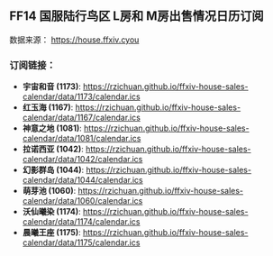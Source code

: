 ## FF14 国服陆行鸟区 L房和 M房出售情况日历订阅

数据来源： https://house.ffxiv.cyou

### 订阅链接：

- **宇宙和音 (1173)**: https://rzichuan.github.io/ffxiv-house-sales-calendar/data/1173/calendar.ics
- **红玉海 (1167)**: https://rzichuan.github.io/ffxiv-house-sales-calendar/data/1167/calendar.ics
- **神意之地 (1081)**: https://rzichuan.github.io/ffxiv-house-sales-calendar/data/1081/calendar.ics
- **拉诺西亚 (1042)**: https://rzichuan.github.io/ffxiv-house-sales-calendar/data/1042/calendar.ics
- **幻影群岛 (1044)**: https://rzichuan.github.io/ffxiv-house-sales-calendar/data/1044/calendar.ics
- **萌芽池 (1060)**: https://rzichuan.github.io/ffxiv-house-sales-calendar/data/1060/calendar.ics
- **沃仙曦染 (1174)**: https://rzichuan.github.io/ffxiv-house-sales-calendar/data/1174/calendar.ics
- **晨曦王座 (1175)**: https://rzichuan.github.io/ffxiv-house-sales-calendar/data/1175/calendar.ics
